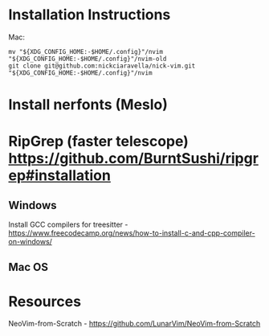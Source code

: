 # Installation Instructions


Mac:
```
mv "${XDG_CONFIG_HOME:-$HOME/.config}"/nvim "${XDG_CONFIG_HOME:-$HOME/.config}"/nvim-old
git clone git@github.com:nickciaravella/nick-vim.git "${XDG_CONFIG_HOME:-$HOME/.config}"/nvim
```

# Install nerfonts (Meslo)
# RipGrep (faster telescope) https://github.com/BurntSushi/ripgrep#installation


## Windows

Install GCC compilers for treesitter - https://www.freecodecamp.org/news/how-to-install-c-and-cpp-compiler-on-windows/

## Mac OS


# Resources

NeoVim-from-Scratch - https://github.com/LunarVim/NeoVim-from-Scratch

